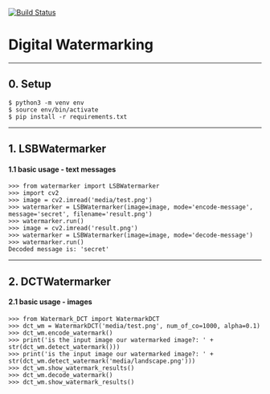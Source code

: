 [![Build Status](https://travis-ci.com/MMCVDigitalWatermarking/DigitalWatermarking.svg?branch=main)](https://travis-ci.com/MMCVDigitalWatermarking/DigitalWatermarking)
# Digital Watermarking
***
## 0. Setup
```
$ python3 -m venv env
$ source env/bin/activate
$ pip install -r requirements.txt
```
***
## 1. LSBWatermarker
#### 1.1 basic usage - text messages
```
>>> from watermarker import LSBWatermarker
>>> import cv2
>>> image = cv2.imread('media/test.png')
>>> watermarker = LSBWatermarker(image=image, mode='encode-message', message='secret', filename='result.png')
>>> watermarker.run()
>>> image = cv2.imread('result.png')
>>> watermarker = LSBWatermarker(image=image, mode='decode-message')
>>> watermarker.run()
Decoded message is: 'secret'
```
***
## 2. DCTWatermarker
#### 2.1 basic usage - images


```
>>> from Watermark_DCT import WatermarkDCT
>>> dct_wm = WatermarkDCT('media/test.png', num_of_co=1000, alpha=0.1)
>>> dct_wm.encode_watermark()
>>> print('is the input image our watermarked image?: ' + str(dct_wm.detect_watermark()))
>>> print('is the input image our watermarked image?: ' + str(dct_wm.detect_watermark('media/landscape.png')))
>>> dct_wm.show_watermark_results()
>>> dct_wm.decode_watermark()
>>> dct_wm.show_watermark_results()
```


